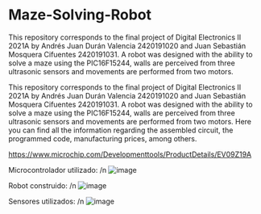 # Maze-Solving-Robot
This repository corresponds to the final project of Digital Electronics II 2021A by Andrés Juan Durán Valencia 2420191020 and Juan Sebastián Mosquera Cifuentes 2420191031. A robot was designed with the ability to solve a maze using the PIC16F15244, walls are perceived from three ultrasonic sensors and movements are performed from two motors.

This repository corresponds to the final project of Digital Electronics II 2021A by Andrés Juan Durán Valencia 2420191020 and Juan Sebastián Mosquera Cifuentes 2420191031. A robot was designed with the ability to solve a maze using the PIC16F15244, walls are perceived from three ultrasonic sensors and movements are performed from two motors.
Here you can find all the information regarding the assembled circuit, the programmed code, manufacturing prices, among others.

https://www.microchip.com/Developmenttools/ProductDetails/EV09Z19A

Microcontrolador utilizado: /n
![image](https://user-images.githubusercontent.com/80593258/119589079-b63b8f00-bd97-11eb-91c7-8679c418f4e9.png)

Robot construido: /n
![image](https://user-images.githubusercontent.com/80593258/119589164-e3883d00-bd97-11eb-8d73-7f45f639fc0e.png)

Sensores utilizados: /n
![image](https://user-images.githubusercontent.com/80593258/119589217-f7cc3a00-bd97-11eb-8523-c51fa7a16f41.png)

